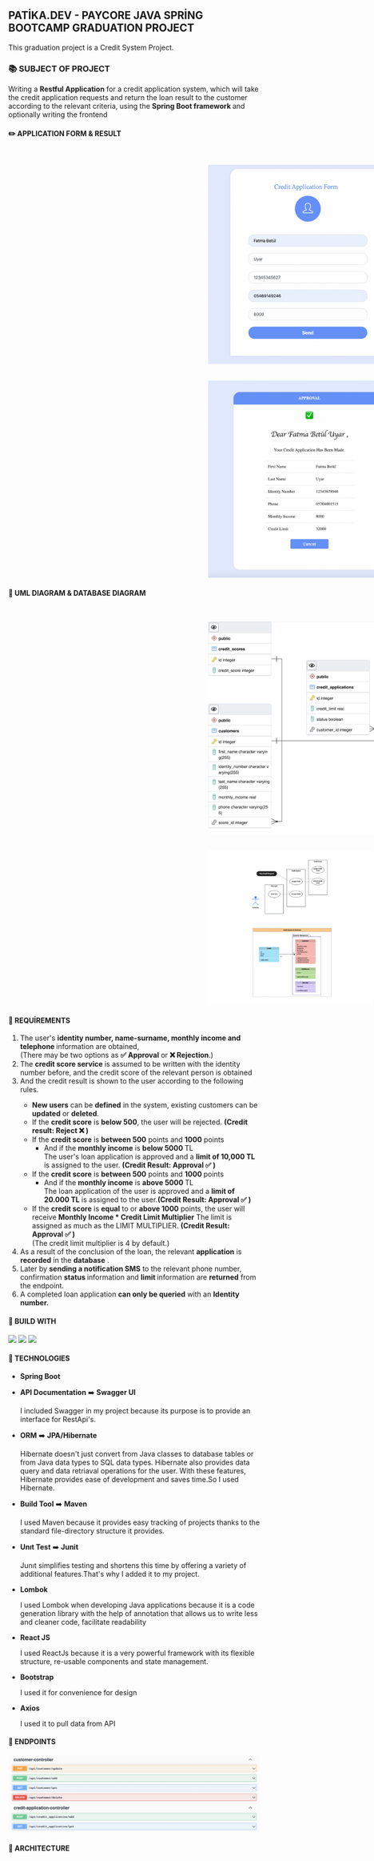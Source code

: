 
<h2>PATİKA.DEV - PAYCORE JAVA SPRİNG BOOTCAMP GRADUATION PROJECT</h2> 

<p>This graduation project is a Credit System Project.</p>

<h3>📚 SUBJECT OF PROJECT </h3>
<p>Writing a <b>Restful Application</b> for a credit application system, which will take the credit application requests and return the loan result to the customer according to the relevant criteria, using the  <b>Spring Boot framework </b> and optionally writing the frontend</p>
<h4>✏️ APPLICATION FORM & RESULT </h4>
<div>
<img src="src/main/resources/static/assets/Form.png" style="width:400px; margin-left:400px; margin-top:30px">

<img src="src/main/resources/static/assets/Response.png" style="width:400px;margin-left:400px ;margin-top:30px">
</div>


<h4>📝  UML DIAGRAM & DATABASE DIAGRAM</h4> 

<div>
<img src="src/main/resources/static/assets/database.png" style="width:350px; height: auto ;margin-left:400px ; margin-top:30px " >
<img src="src/main/resources/static/assets/uml.png" style="width:330px; height: auto ;margin-left:400px ; margin-top:30px ">

</div>
<h4>📝 REQUİREMENTS</h4>
<ol>
<li>The user's <b>identity number, name-surname, monthly income and telephone </b> information are obtained, <br>
(There may be two options as <b>✅ Approval</b> or <b>❌ Rejection</b>.) </li>
<li> The <b>credit score service</b> is assumed to be written with the identity number before, and the credit score of the relevant person is obtained</li>
<li>And the credit result is shown to the user according to the following rules.</li>
<ul>
<li>
<b>New users</b> can be <b>defined</b>  in the system, existing customers can be <b>updated</b> or <b>deleted</b>.</li>
<li>If the <b>credit score</b>  is <b>below 500</b>, the user will be rejected. <b>(Credit result: Reject ❌ )</b></li>
<li>If the <b>credit score</b> is <b>between 500</b> points and <b>1000</b> points<ul><li> And if the <b>monthly income</b>  is <b>below 5000 </b> TL <br>
The user's loan application is approved and a <b>limit of 10,000 TL</b>  is assigned to the user. <b>(Credit Result:
Approval ✅ )</b>
</li></ul></li>
<li>
If the <b>credit score</b>  is <b>between 500</b> points and <b>1000 </b>points <ul><li>And if the <b>monthly income</b> is <b>above 5000 </b>TL<br>
The loan application of the user is approved and a <b>limit of 20.000 TL</b>   is assigned to the user.<b>(Credit Result:
Approval ✅ )</b> 
</li>
</ul></li>
<li>
If the <b>credit score</b>  is <b>equal</b> to or <b>above 1000</b>  points, the user will receive <b> Monthly Income * Credit Limit Multiplier</b>
The limit is assigned as much as the LIMIT MULTIPLIER. <b>(Credit Result:
Approval ✅ )</b>  <br>(The credit limit multiplier is 4 by default.) </li>
</ul>
<li>As a result of the conclusion of the loan, the relevant <b>application</b> is <b>recorded</b> in the <b>database</b> .</li>
<li>Later
by <b>sending a notification SMS</b> to the relevant phone number, confirmation <b> status </b>information and <b>limit </b>information are <b>returned</b> from the endpoint.</li>
<li>A completed loan application <b>can only be queried</b> with an <b>Identity number.</b> </li>
</ol>

<h4>📝 BUILD WITH</h4>
<div>
<img src="https://img.shields.io/badge/Java-ED8B00?style=for-the-badge&logo=java&logoColor=white" >
<img src="https://img.shields.io/badge/Spring-6DB33F?style=for-the-badge&logo=spring&logoColor=white">
<img src="https://img.shields.io/badge/PostgreSQL-316192?style=for-the-badge&logo=postgresql&logoColor=white">
</div>
<h4>📝 TECHNOLOGIES </h4>
<ul>
<li><b>Spring Boot</b></li>
<li><p><b>API Documentation</b> ➡️ <b>Swagger UI</b></p>
<p>
I included Swagger in my project because its purpose is to provide an interface for RestApi's.</p>
</li>
<li><p><b>ORM</b> ➡️ <b>JPA/Hibernate</b></p>
<p>Hibernate doesn't just convert from Java classes to database tables or from Java data types to SQL data types. Hibernate also provides data query and data retriaval operations for the user. With these features, Hibernate provides ease of development and saves time.So I used Hibernate.</p></li>
<li><p><b>Build Tool</b> ➡️ <b>Maven</b> </p>
<p>
I used Maven because it provides easy tracking of projects thanks to the standard file-directory structure it provides.
</p></li>
<li><p><b>Unıt Test</b> ➡️ <b>Junit</b></p>
<p>
Junıt simplifies testing and shortens this time by offering a variety of additional features.That's why I added it to my project.</p></li>
<li><b>Lombok</b><p>I used Lombok when developing Java applications because it is a code generation library with the help of annotation that allows us to write less and cleaner code, facilitate readability</p></li>
<li><b>React JS</b><p>
I used ReactJs because it is a very powerful framework with its flexible structure, re-usable components and state management.</li>
<li><b>Bootstrap</b><p>I used it for convenience for design</p></li>
<li><b>Axios</b><p>I used it to pull data from API</p></li>
</ul>
<h4>📝 ENDPOINTS </h4>
<img src="src/main/resources/static/assets/swagger_endpoints.png">
<h4>📝 ARCHITECTURE </h4>
